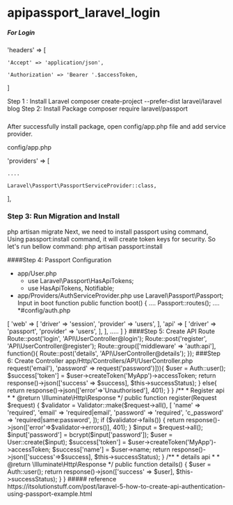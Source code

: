 # apipassport_laravel_login
#####  For Login 
'headers' => [

    'Accept' => 'application/json',

    'Authorization' => 'Bearer '.$accessToken,

]

Step 1 : Install Laravel
  composer create-project --prefer-dist laravel/laravel blog
Step 2: Install Package
  composer require laravel/passport
#####
After successfully install package, open config/app.php file and add service provider.

config/app.php

'providers' => [

	....

	Laravel\Passport\PassportServiceProvider::class,

],

### Step 3: Run Migration and Install
  php artisan migrate
  Next, we need to install passport using command, Using passport:install command, it will create token keys for security. So let's run bellow command:
  php artisan passport:install
  
 ####Step 4: Passport Configuration
 * app/User.php
    + use Laravel\Passport\HasApiTokens;
    + use HasApiTokens, Notifiable;
 * app/Providers/AuthServiceProvider.php
    use Laravel\Passport\Passport;
    Input in boot function 
     public function boot()
    {
    ....
        Passport::routes();
    ....
 *#config/auth.php

<?php


return [
    .....
    'guards' => [
        'web' => [
            'driver' => 'session',
            'provider' => 'users',
        ],
        'api' => [
            'driver' => 'passport',
            'provider' => 'users',
        ],
    ],
    .....
]
    }
    
  ####Step 5: Create API Route
Route::post('login', 'API\UserController@login');
Route::post('register', 'API\UserController@register');


Route::group(['middleware' => 'auth:api'], function(){
	Route::post('details', 'API\UserController@details');
});
###Step 6: Create Controller
app/Http/Controllers/API/UserController.php

<?php


namespace App\Http\Controllers\API;


use Illuminate\Http\Request;
use App\Http\Controllers\Controller;
use App\User;
use Illuminate\Support\Facades\Auth;
use Validator;


class UserController extends Controller
{


    public $successStatus = 200;


    /**
     * login api
     *
     * @return \Illuminate\Http\Response
     */
    public function login(){
        if(Auth::attempt(['email' => request('email'), 'password' => request('password')])){
            $user = Auth::user();
            $success['token'] =  $user->createToken('MyApp')->accessToken;
            return response()->json(['success' => $success], $this->successStatus);
        }
        else{
            return response()->json(['error'=>'Unauthorised'], 401);
        }
    }


    /**
     * Register api
     *
     * @return \Illuminate\Http\Response
     */
    public function register(Request $request)
    {
        $validator = Validator::make($request->all(), [
            'name' => 'required',
            'email' => 'required|email',
            'password' => 'required',
            'c_password' => 'required|same:password',
        ]);


        if ($validator->fails()) {
            return response()->json(['error'=>$validator->errors()], 401);            
        }


        $input = $request->all();
        $input['password'] = bcrypt($input['password']);
        $user = User::create($input);
        $success['token'] =  $user->createToken('MyApp')->accessToken;
        $success['name'] =  $user->name;


        return response()->json(['success'=>$success], $this->successStatus);
    }


    /**
     * details api
     *
     * @return \Illuminate\Http\Response
     */
    public function details()
    {
        $user = Auth::user();
        return response()->json(['success' => $user], $this->successStatus);
    }
}

##### reference
https://itsolutionstuff.com/post/laravel-5-how-to-create-api-authentication-using-passport-example.html
